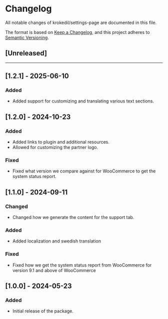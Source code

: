 # Changelog

All notable changes of krokedil/settings-page are documented in this file.

The format is based on [Keep a Changelog](https://keepachangelog.com/en/1.0.0/),
and this project adheres to [Semantic Versioning](https://semver.org/spec/v2.0.0.html).

## [Unreleased]

------------------
## [1.2.1] - 2025-06-10
### Added

* Added support for customizing and translating various text sections.

## [1.2.0] - 2024-10-23
### Added

* Added links to plugin and additional resources.
* Allowed for customizing the partner logo. 

### Fixed

* Fixed what version we compare against for WooCommerce to get the system status report.

## [1.1.0] - 2024-09-11
### Changed

* Changed how we generate the content for the support tab.

### Added

* Added localization and swedish translation

### Fixed

* Fixed how we get the system status report from WooCommerce for version 9.1 and above of WooCommerce

## [1.0.0] - 2024-05-23

### Added

* Initial release of the package.

